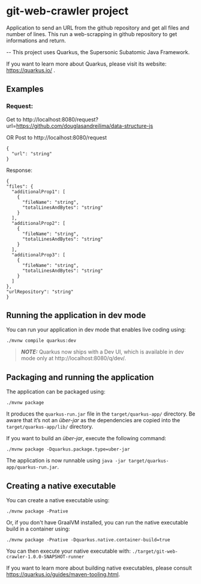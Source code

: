 # git-web-crawler project

Application to send an URL from the github repository and get all files and number of lines.
This run a web-scrapping in github repository to get informations and return.

--
This project uses Quarkus, the Supersonic Subatomic Java Framework.

If you want to learn more about Quarkus, please visit its website: https://quarkus.io/ .

## Examples

### Request:
  Get to http://localhost:8080/request?url=https://github.com/douglasandreilima/data-structure-js
  
  OR Post to http://localhost:8080/request
  ```
  {
    "url": "string"
  }
  ```
  
  Response:
  
  ```
  {
  "files": {
    "additionalProp1": [
      {
        "fileName": "string",
        "totalLinesAndBytes": "string"
      }
    ],
    "additionalProp2": [
      {
        "fileName": "string",
        "totalLinesAndBytes": "string"
      }
    ],
    "additionalProp3": [
      {
        "fileName": "string",
        "totalLinesAndBytes": "string"
      }
    ]
  },
  "urlRepository": "string"
}
```

## Running the application in dev mode

You can run your application in dev mode that enables live coding using:
```shell script
./mvnw compile quarkus:dev
```

> **_NOTE:_**  Quarkus now ships with a Dev UI, which is available in dev mode only at http://localhost:8080/q/dev/.

## Packaging and running the application

The application can be packaged using:
```shell script
./mvnw package
```
It produces the `quarkus-run.jar` file in the `target/quarkus-app/` directory.
Be aware that it’s not an _über-jar_ as the dependencies are copied into the `target/quarkus-app/lib/` directory.

If you want to build an _über-jar_, execute the following command:
```shell script
./mvnw package -Dquarkus.package.type=uber-jar
```

The application is now runnable using `java -jar target/quarkus-app/quarkus-run.jar`.

## Creating a native executable

You can create a native executable using: 
```shell script
./mvnw package -Pnative
```

Or, if you don't have GraalVM installed, you can run the native executable build in a container using: 
```shell script
./mvnw package -Pnative -Dquarkus.native.container-build=true
```

You can then execute your native executable with: `./target/git-web-crawler-1.0.0-SNAPSHOT-runner`

If you want to learn more about building native executables, please consult https://quarkus.io/guides/maven-tooling.html.
